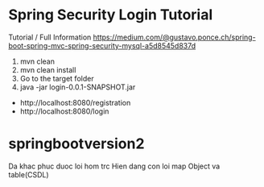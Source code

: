 # Spring Security Login Tutorial

Tutorial / Full Information
https://medium.com/@gustavo.ponce.ch/spring-boot-spring-mvc-spring-security-mysql-a5d8545d837d

1. mvn clean
2. mvn clean install
3. Go to the target folder
4. java -jar login-0.0.1-SNAPSHOT.jar


- http://localhost:8080/registration
- http://localhost:8080/login
# springbootversion2
Da khac phuc duoc loi hom trc
Hien dang con loi map Object va table(CSDL)
